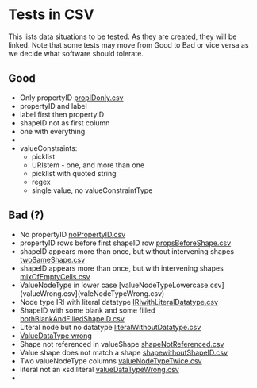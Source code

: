 # Tests in CSV

This lists data situations to be tested. As they are created, they will be linked. Note that some tests may move from Good to Bad or vice versa as we decide what software should tolerate.

## Good
* Only propertyID [propIDonly.csv](propIDonly.csv)
* propertyID and label
* label first then propertyID
* shapeID not as first column
* one with everything
* 
* valueConstraints:
    *  picklist
    *  URIstem - one, and more than one
    *  picklist with quoted string
    *  regex
    *  single value, no valueConstraintType 

## Bad (?)
* No propertyID [noPropertyID.csv](noPropertyID.csv)
* propertyID rows before first shapeID row [propsBeforeShape.csv](propsBeforeShape.csv)
* shapeID appears more than once, but without intervening shapes [twoSameShape.csv](twoSameShape.csv)
* shapeID appears more than once, but with intervening shapes [mixOfEmptyCells.csv](mixOfEmptyCells.csv)
* ValueNodeType in lower case [valueNodeTypeLowercase.csv](valueWrong.csv](valeNodeTypeWrong.csv)
* Node type IRI with literal datatype [IRIwithLiteralDatatype.csv](IRIwithLiteralDatatype.csv)
* ShapeID with some blank and some filled [bothBlankAndFilledShapeID.csv](bothBlankAndFilledShapeID.csv)
* Literal node but no datatype [literalWithoutDatatype.csv](literalWithoutDatatype.csv)
* [ValueDataType wrong](valueDataTypeWrong.csv)
* Shape not referenced in valueShape [shapeNotReferenced.csv](shapeNotReferenced.csv)
* Value shape does not match a shape [shapewithoutShapeID.csv](shapewithoutShapeID.csv)
* Two valueNodeType columns [valueNodeTypeTwice.csv](valueNodeTypeTwice.csv)
* literal not an xsd:literal [valueDataTypeWrong.csv](https://github.com/dcmi/dctap/blob/main/tests/valueDataTypeWrong.csv)
* 

